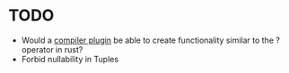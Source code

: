 # TODO

- Would a [compiler plugin](https://www.baeldung.com/java-build-compiler-plugin) be able to create functionality similar to the ? operator in rust?
- Forbid nullability in Tuples

